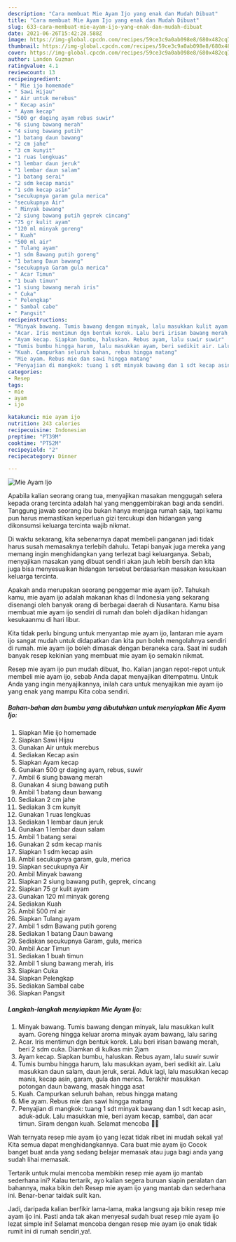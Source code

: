 ```yaml
---
description: "Cara membuat Mie Ayam Ijo yang enak dan Mudah Dibuat"
title: "Cara membuat Mie Ayam Ijo yang enak dan Mudah Dibuat"
slug: 633-cara-membuat-mie-ayam-ijo-yang-enak-dan-mudah-dibuat
date: 2021-06-26T15:42:28.588Z
image: https://img-global.cpcdn.com/recipes/59ce3c9a0ab098e8/680x482cq70/mie-ayam-ijo-foto-resep-utama.jpg
thumbnail: https://img-global.cpcdn.com/recipes/59ce3c9a0ab098e8/680x482cq70/mie-ayam-ijo-foto-resep-utama.jpg
cover: https://img-global.cpcdn.com/recipes/59ce3c9a0ab098e8/680x482cq70/mie-ayam-ijo-foto-resep-utama.jpg
author: Landon Guzman
ratingvalue: 4.1
reviewcount: 13
recipeingredient:
- " Mie ijo homemade"
- " Sawi Hijau"
- " Air untuk merebus"
- " Kecap asin"
- " Ayam kecap"
- "500 gr daging ayam rebus suwir"
- "6 siung bawang merah"
- "4 siung bawang putih"
- "1 batang daun bawang"
- "2 cm jahe"
- "3 cm kunyit"
- "1 ruas lengkuas"
- "1 lembar daun jeruk"
- "1 lembar daun salam"
- "1 batang serai"
- "2 sdm kecap manis"
- "1 sdm kecap asin"
- "secukupnya garam gula merica"
- "secukupnya Air"
- " Minyak bawang"
- "2 siung bawang putih geprek cincang"
- "75 gr kulit ayam"
- "120 ml minyak goreng"
- " Kuah"
- "500 ml air"
- " Tulang ayam"
- "1 sdm Bawang putih goreng"
- "1 batang Daun bawang"
- "secukupnya Garam gula merica"
- " Acar Timun"
- "1 buah timun"
- "1 siung bawang merah iris"
- " Cuka"
- " Pelengkap"
- " Sambal cabe"
- " Pangsit"
recipeinstructions:
- "Minyak bawang. Tumis bawang dengan minyak, lalu masukkan kulit ayam. Goreng hingga keluar aroma minyak ayam bawang, lalu saring"
- "Acar. Iris mentimun dgn bentuk korek. Lalu beri irisan bawang merah, beri 2 sdm cuka. Diamkan di kulkas min 2jam"
- "Ayam kecap. Siapkan bumbu, haluskan. Rebus ayam, lalu suwir suwir"
- "Tumis bumbu hingga harum, lalu masukkan ayam, beri sedikit air. Lalu masukkan daun salam, daun jeruk, serai. Aduk lagi, lalu masukkan kecap manis, kecap asin, garam, gula dan merica. Terakhir masukkan potongan daun bawang, masak hingga asat"
- "Kuah. Campurkan seluruh bahan, rebus hingga matang"
- "Mie ayam. Rebus mie dan sawi hingga matang"
- "Penyajian di mangkok: tuang 1 sdt minyak bawang dan 1 sdt kecap asin, aduk-aduk. Lalu masukkan mie, beri ayam kecap, sambal, dan acar timun. Siram dengan kuah. Selamat mencoba 💚💚"
categories:
- Resep
tags:
- mie
- ayam
- ijo

katakunci: mie ayam ijo 
nutrition: 243 calories
recipecuisine: Indonesian
preptime: "PT39M"
cooktime: "PT52M"
recipeyield: "2"
recipecategory: Dinner

---
```



![Mie Ayam Ijo](https://img-global.cpcdn.com/recipes/59ce3c9a0ab098e8/680x482cq70/mie-ayam-ijo-foto-resep-utama.jpg)

Apabila kalian seorang orang tua, menyajikan masakan menggugah selera kepada orang tercinta adalah hal yang menggembirakan bagi anda sendiri. Tanggung jawab seorang ibu bukan hanya menjaga rumah saja, tapi kamu pun harus memastikan keperluan gizi tercukupi dan hidangan yang dikonsumsi keluarga tercinta wajib nikmat.

Di waktu  sekarang, kita sebenarnya dapat membeli panganan jadi tidak harus susah memasaknya terlebih dahulu. Tetapi banyak juga mereka yang memang ingin menghidangkan yang terlezat bagi keluarganya. Sebab, menyajikan masakan yang dibuat sendiri akan jauh lebih bersih dan kita juga bisa menyesuaikan hidangan tersebut berdasarkan masakan kesukaan keluarga tercinta. 



Apakah anda merupakan seorang penggemar mie ayam ijo?. Tahukah kamu, mie ayam ijo adalah makanan khas di Indonesia yang sekarang disenangi oleh banyak orang di berbagai daerah di Nusantara. Kamu bisa membuat mie ayam ijo sendiri di rumah dan boleh dijadikan hidangan kesukaanmu di hari libur.

Kita tidak perlu bingung untuk menyantap mie ayam ijo, lantaran mie ayam ijo sangat mudah untuk didapatkan dan kita pun boleh mengolahnya sendiri di rumah. mie ayam ijo boleh dimasak dengan beraneka cara. Saat ini sudah banyak resep kekinian yang membuat mie ayam ijo semakin nikmat.

Resep mie ayam ijo pun mudah dibuat, lho. Kalian jangan repot-repot untuk membeli mie ayam ijo, sebab Anda dapat menyajikan ditempatmu. Untuk Anda yang ingin menyajikannya, inilah cara untuk menyajikan mie ayam ijo yang enak yang mampu Kita coba sendiri.

<!--inarticleads1-->

##### Bahan-bahan dan bumbu yang dibutuhkan untuk menyiapkan Mie Ayam Ijo:

1. Siapkan  Mie ijo homemade
1. Siapkan  Sawi Hijau
1. Gunakan  Air untuk merebus
1. Sediakan  Kecap asin
1. Siapkan  Ayam kecap
1. Gunakan 500 gr daging ayam, rebus, suwir
1. Ambil 6 siung bawang merah
1. Gunakan 4 siung bawang putih
1. Ambil 1 batang daun bawang
1. Sediakan 2 cm jahe
1. Sediakan 3 cm kunyit
1. Gunakan 1 ruas lengkuas
1. Sediakan 1 lembar daun jeruk
1. Gunakan 1 lembar daun salam
1. Ambil 1 batang serai
1. Gunakan 2 sdm kecap manis
1. Siapkan 1 sdm kecap asin
1. Ambil secukupnya garam, gula, merica
1. Siapkan secukupnya Air
1. Ambil  Minyak bawang
1. Siapkan 2 siung bawang putih, geprek, cincang
1. Siapkan 75 gr kulit ayam
1. Gunakan 120 ml minyak goreng
1. Sediakan  Kuah
1. Ambil 500 ml air
1. Siapkan  Tulang ayam
1. Ambil 1 sdm Bawang putih goreng
1. Sediakan 1 batang Daun bawang
1. Sediakan secukupnya Garam, gula, merica
1. Ambil  Acar Timun
1. Sediakan 1 buah timun
1. Ambil 1 siung bawang merah, iris
1. Siapkan  Cuka
1. Siapkan  Pelengkap
1. Sediakan  Sambal cabe
1. Siapkan  Pangsit




<!--inarticleads2-->

##### Langkah-langkah menyiapkan Mie Ayam Ijo:

1. Minyak bawang. Tumis bawang dengan minyak, lalu masukkan kulit ayam. Goreng hingga keluar aroma minyak ayam bawang, lalu saring
1. Acar. Iris mentimun dgn bentuk korek. Lalu beri irisan bawang merah, beri 2 sdm cuka. Diamkan di kulkas min 2jam
1. Ayam kecap. Siapkan bumbu, haluskan. Rebus ayam, lalu suwir suwir
1. Tumis bumbu hingga harum, lalu masukkan ayam, beri sedikit air. Lalu masukkan daun salam, daun jeruk, serai. Aduk lagi, lalu masukkan kecap manis, kecap asin, garam, gula dan merica. Terakhir masukkan potongan daun bawang, masak hingga asat
1. Kuah. Campurkan seluruh bahan, rebus hingga matang
1. Mie ayam. Rebus mie dan sawi hingga matang
1. Penyajian di mangkok: tuang 1 sdt minyak bawang dan 1 sdt kecap asin, aduk-aduk. Lalu masukkan mie, beri ayam kecap, sambal, dan acar timun. Siram dengan kuah. Selamat mencoba 💚💚




Wah ternyata resep mie ayam ijo yang lezat tidak ribet ini mudah sekali ya! Kita semua dapat menghidangkannya. Cara buat mie ayam ijo Cocok banget buat anda yang sedang belajar memasak atau juga bagi anda yang sudah lihai memasak.

Tertarik untuk mulai mencoba membikin resep mie ayam ijo mantab sederhana ini? Kalau tertarik, ayo kalian segera buruan siapin peralatan dan bahannya, maka bikin deh Resep mie ayam ijo yang mantab dan sederhana ini. Benar-benar taidak sulit kan. 

Jadi, daripada kalian berfikir lama-lama, maka langsung aja bikin resep mie ayam ijo ini. Pasti anda tak akan menyesal sudah buat resep mie ayam ijo lezat simple ini! Selamat mencoba dengan resep mie ayam ijo enak tidak rumit ini di rumah sendiri,ya!.

